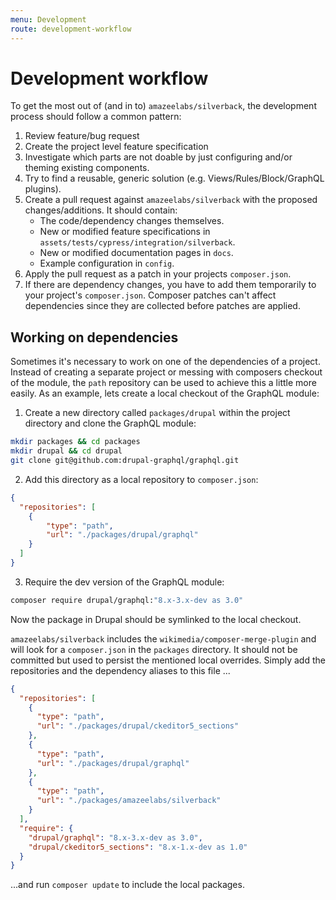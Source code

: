 ```yaml
---
menu: Development
route: development-workflow
---
```


# Development workflow

To get the most out of (and in to) `amazeelabs/silverback`, the development process should follow a common pattern:

1. Review feature/bug request
2. Create the project level feature specification
3. Investigate which parts are not doable by just configuring and/or theming existing components.
4. Try to find a reusable, generic solution (e.g. Views/Rules/Block/GraphQL plugins).
5. Create a pull request against `amazeelabs/silverback` with the proposed changes/additions. It should contain:
    * The code/dependency changes themselves.
    * New or modified feature specifications in `assets/tests/cypress/integration/silverback`.
    * New or modified documentation pages in `docs`.
    * Example configuration in `config`.
6. Apply the pull request as a patch in your projects `composer.json`.
7. If there are dependency changes, you have to add them temporarily to your project's
`composer.json`. Composer patches can't affect dependencies since they are collected before patches are applied.

## Working on dependencies

Sometimes it's necessary to work on one of the dependencies of a project. Instead
of creating a separate project or messing with composers checkout of the module,
the `path`  repository can be used to achieve this a little more easily. As an
example, lets create a local checkout of the GraphQL module:


1. Create a new directory called `packages/drupal` within the project directory
and clone the GraphQL module:
```bash
mkdir packages && cd packages
mkdir drupal && cd drupal
git clone git@github.com:drupal-graphql/graphql.git
```

2. Add this directory as a local repository to `composer.json`:
```json
{
  "repositories": [
    {
        "type": "path",
        "url": "./packages/drupal/graphql"
    }
  ]
}
```

3. Require the dev version of the GraphQL module:

```bash
composer require drupal/graphql:"8.x-3.x-dev as 3.0"
```

Now the package in Drupal should be symlinked to the local checkout.

`amazeelabs/silverback` includes the `wikimedia/composer-merge-plugin` and will
look for a `composer.json` in the `packages` directory. It should not be committed
but used to persist the mentioned local overrides. Simply add the repositories and
the dependency aliases to this file ...

```json
{
  "repositories": [
    {
      "type": "path",
      "url": "./packages/drupal/ckeditor5_sections"
    },
    {
      "type": "path",
      "url": "./packages/drupal/graphql"
    },
    {
      "type": "path",
      "url": "./packages/amazeelabs/silverback"
    }
  ],
  "require": {
    "drupal/graphql": "8.x-3.x-dev as 3.0",
    "drupal/ckeditor5_sections": "8.x-1.x-dev as 1.0"
  }
}
```

...and run `composer update` to include the local packages.

